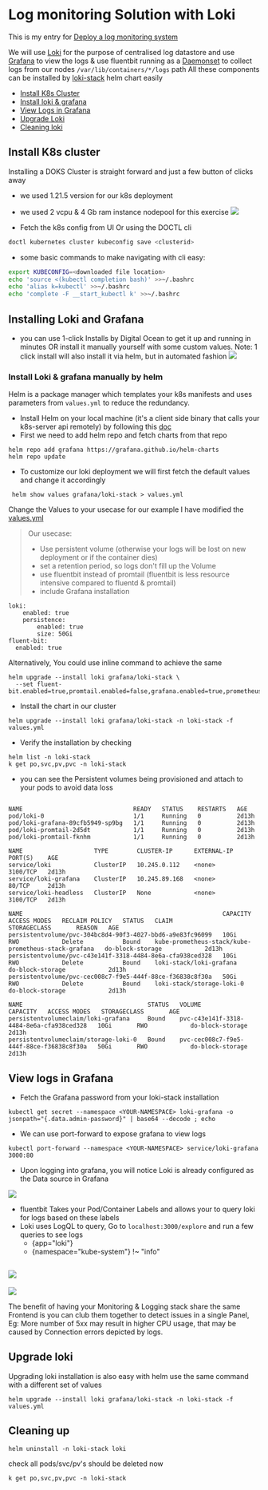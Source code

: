 # Log monitoring Solution with Loki

This is my entry for [Deploy a log monitoring system
](https://www.digitalocean.com/community/pages/kubernetes-challenge)

We will use [Loki](https://grafana.com/oss/loki/) for the purpose of centralised log datastore and use [Grafana](https://grafana.com/) to view the logs & use fluentbit running as a [Daemonset](https://kubernetes.io/docs/concepts/workloads/controllers/daemonset/) to collect logs from our nodes `/var/lib/containers/*/logs` path
All these components can be installed by [loki-stack](https://github.com/grafana/helm-charts/tree/main/charts/loki-stack) helm chart easily

- [Install K8s Cluster](#install-k8s-cluster)
- [Install loki & grafana](#installing-loki-and-grafana)
- [View Logs in Grafana](#view-logs-in-grafana)
- [Upgrade Loki](#upgrade-loki)
- [Cleaning loki](#cleaning-up)

## Install K8s cluster

Installing a DOKS Cluster is straight forward and just a few button of clicks away

- we used 1.21.5 version for our k8s deployment
- we used 2 vcpu & 4 Gb ram instance nodepool for this exercise
  ![](./images/nodes.png)

- Fetch the k8s config from UI Or using the DOCTL cli

```bash
doctl kubernetes cluster kubeconfig save <clusterid>
```

- some basic commands to make navigating with cli easy:

```bash
export KUBECONFIG=<downloaded file location>
echo 'source <(kubectl completion bash)' >>~/.bashrc
echo 'alias k=kubectl' >>~/.bashrc
echo 'complete -F __start_kubectl k' >>~/.bashrc
```

## Installing Loki and Grafana

- you can use 1-click Installs by Digital Ocean to get it up and running in minutes OR install it manually yourself with some custom values. Note: 1 click install will also install it via helm, but in automated fashion
  ![](./images/one-click-install.png)

### Install Loki & grafana manually by helm

Helm is a package manager which templates your k8s manifests and uses parameters from `values.yml` to reduce the redundancy.

- Install Helm on your local machine (it's a client side binary that calls your k8s-server api remotely) by following this [doc](https://helm.sh/docs/intro/install/)
- First we need to add helm repo and fetch charts from that repo

```
helm repo add grafana https://grafana.github.io/helm-charts
helm repo update
```

- To customize our loki deployment we will first fetch the default values and change it accordingly

```
 helm show values grafana/loki-stack > values.yml
```

Change the Values to your usecase for our example I have modified the [values.yml](./values.yml)

> Our usecase:
>
> - Use persistent volume (otherwise your logs will be lost on new deployment or if the container dies)
> - set a retention period, so logs don't fill up the Volume
> - use fluentbit instead of promtail (fluentbit is less resource intensive compared to fluentd & promtail)
> - include Grafana installation

```
loki:
    enabled: true
    persistence:
        enabled: true
        size: 50Gi
fluent-bit:
  enabled: true
```

Alternatively, You could use inline command to achieve the same

```
helm upgrade --install loki grafana/loki-stack \
  --set fluent-bit.enabled=true,promtail.enabled=false,grafana.enabled=true,prometheus.enabled=true,prometheus.alertmanager.persistentVolume.enabled=false,prometheus.server.persistentVolume.enabled=false
```

- Install the chart in our cluster

```
helm upgrade --install loki grafana/loki-stack -n loki-stack -f values.yml
```

- Verify the installation by checking

```
helm list -n loki-stack
k get po,svc,pv,pvc -n loki-stack
```

- you can see the Persistent volumes being provisioned and attach to your pods to avoid data loss

```

NAME                               READY   STATUS    RESTARTS   AGE
pod/loki-0                         1/1     Running   0          2d13h
pod/loki-grafana-89cfb5949-sp9bg   1/1     Running   0          2d13h
pod/loki-promtail-2d5dt            1/1     Running   0          2d13h
pod/loki-promtail-fknhm            1/1     Running   0          2d13h

NAME                    TYPE        CLUSTER-IP      EXTERNAL-IP   PORT(S)    AGE
service/loki            ClusterIP   10.245.0.112    <none>        3100/TCP   2d13h
service/loki-grafana    ClusterIP   10.245.89.168   <none>        80/TCP     2d13h
service/loki-headless   ClusterIP   None            <none>        3100/TCP   2d13h

NAME                                                        CAPACITY   ACCESS MODES   RECLAIM POLICY   STATUS   CLAIM                                                 STORAGECLASS       REASON   AGE
persistentvolume/pvc-304bc8d4-90f3-4027-bbd6-a9e83fc96099   10Gi       RWO            Delete           Bound    kube-prometheus-stack/kube-prometheus-stack-grafana   do-block-storage            2d13h
persistentvolume/pvc-c43e141f-3318-4484-8e6a-cfa938ced328   10Gi       RWO            Delete           Bound    loki-stack/loki-grafana                               do-block-storage            2d13h
persistentvolume/pvc-cec008c7-f9e5-444f-88ce-f36838c8f30a   50Gi       RWO            Delete           Bound    loki-stack/storage-loki-0                             do-block-storage            2d13h

NAME                                   STATUS   VOLUME                                     CAPACITY   ACCESS MODES   STORAGECLASS       AGE
persistentvolumeclaim/loki-grafana     Bound    pvc-c43e141f-3318-4484-8e6a-cfa938ced328   10Gi       RWO            do-block-storage   2d13h
persistentvolumeclaim/storage-loki-0   Bound    pvc-cec008c7-f9e5-444f-88ce-f36838c8f30a   50Gi       RWO            do-block-storage   2d13h
```

## View logs in Grafana

- Fetch the Grafana password from your loki-stack installation

```
kubectl get secret --namespace <YOUR-NAMESPACE> loki-grafana -o jsonpath="{.data.admin-password}" | base64 --decode ; echo
```

- We can use port-forward to expose grafana to view logs

```
kubectl port-forward --namespace <YOUR-NAMESPACE> service/loki-grafana 3000:80
```

- Upon logging into grafana, you will notice Loki is already configured as the Data source in Grafana

![](./images/loki-datasource.png)

- fluentbit Takes your Pod/Container Labels and allows your to query loki for logs based on these labels
- Loki uses LogQL to query, Go to `localhost:3000/explore` and run a few queries to see logs
  - {app="loki"}
  - {namespace="kube-system"} !~ "info"

## ![](./images/logs-1.png)

![](./images/logs-2.png)

The benefit of having your Monitoring & Logging stack share the same Frontend is you can club them together to detect issues in a single Panel, Eg: More number of 5xx may result in higher CPU usage, that may be caused by Connection errors depicted by logs.

## Upgrade loki

Upgrading loki installation is also easy with helm
use the same command with a different set of values

```
helm upgrade --install loki grafana/loki-stack -n loki-stack -f values.yml
```

## Cleaning up

`helm uninstall -n loki-stack loki`

check all pods/svc/pv's should be deleted now

`k get po,svc,pv,pvc -n loki-stack`
